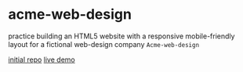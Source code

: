# acme-web-design

practice building an HTML5 website with a responsive mobile-friendly layout for a fictional web-design company `Acme-web-design`

[initial repo](https://github.com/ms-np/acme-web-design/)
[live demo](https://ms-np.github.io/acme-web-design/)